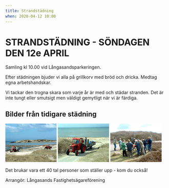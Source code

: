 ```yaml
---
title: Strandstädning
when: 2020-04-12 10:00 
---
```

<h1>STRANDSTÄDNING - SÖNDAGEN DEN 12e APRIL</h1>

Samling kl 10.00 vid Långasandsparkeringen.

Efter städningen bjuder vi alla på grillkorv med bröd och dricka.
Medtag egna arbetshandskar.

Vi tackar den trogna skara som varje år är med och städar stranden.
Det är inte tungt eller smutsigt men väldigt gemytligt när vi är färdiga.

<h2>Bilder från tidigare städning</h2>

<img width="160" height="120" class="alignright size-full wp-image-60" alt="040424-01" src="/assets/images/040424-01.jpg" />
<img width="160" height="120" class="alignright size-full wp-image-61" alt="040424-02" src="/assets/images/040424-02.jpg" />
<img width="160" height="120" class="alignright size-full wp-image-62" alt="040424-03" src="/assets/images/040424-03.jpg" />

Det brukar vara ett 40 tal personer som ställer upp - kom du också!

Arrangör: Långasands Fastighetsägareförening